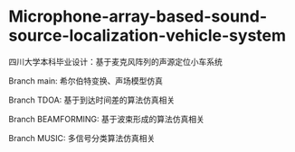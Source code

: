 # Microphone-array-based-sound-source-localization-vehicle-system
四川大学本科毕业设计：基于麦克风阵列的声源定位小车系统

Branch main: 希尔伯特变换、声场模型仿真

Branch TDOA: 基于到达时间差的算法仿真相关

Branch BEAMFORMING: 基于波束形成的算法仿真相关

Branch MUSIC: 多信号分类算法仿真相关
